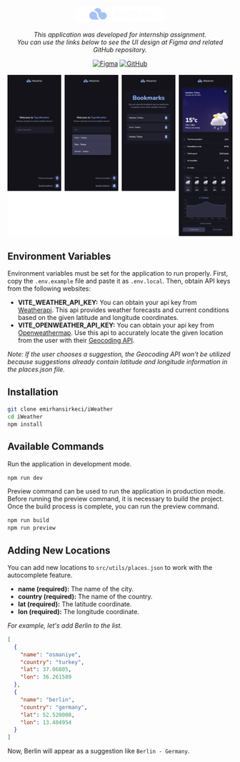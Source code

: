 <h3 align="center">
    <img src="src/assets/images/Marca.svg" width="200px">
</h3>
<div align="center">
    <p><i>This application was developed for internship assignment.<br> You can use the links below to see the UI design at Figma and related GitHub repository.</i></p>
    <a href="https://www.figma.com/file/CmZupOVTB1WkYfLwElyzLL/iWeather?type=design&node-id=3%3A376&mode=design&t=Fccntqhigcu1L8Xv-1" target="_blank"><img alt="Figma" src="https://img.shields.io/badge/figma-%23F24E1E.svg?style=for-the-badge&logo=figma&logoColor=white" width="80px"/></a>
    <a href="https://github.com/React-Staj-2024/staj-2024-assesment"><img alt="GitHub" src="https://img.shields.io/badge/github-%23121011.svg?style=for-the-badge&logo=github&logoColor=white" width="90px" target="_blank"/></a>
    <br>
    <br>
    <img src="screenshots.png">
</div>

## Environment Variables

Environment variables must be set for the application to run properly.
First, copy the `.env.example` file and paste it as `.env.local`.
Then, obtain API keys from the following websites:

- **VITE_WEATHER_API_KEY:** You can obtain your api key from [Weatherapi](https://www.weatherapi.com/). This api provides weather forecasts and current conditions based on the given latitude and longitude coordinates.
- **VITE_OPENWEATHER_API_KEY:** You can obtain your api key from [Openweathermap](https://openweathermap.org/). Use this api to accurately locate the given location from the user with their [Geocoding API](https://openweathermap.org/api/geocoding-api).

_Note: If the user chooses a suggestion, the Geocoding API won't be utilized because suggestions already contain latitude and longitude information in the places.json file._

## Installation

```bash
git clone emirhansirkeci/iWeather
cd iWeather
npm install
```

## Available Commands

Run the application in development mode.

```bash
npm run dev
```

Preview command can be used to run the application in production mode. Before running the preview command, it is necessary to build the project. Once the build process is complete, you can run the preview command.

```bash
npm run build
npm run preview
```

## Adding New Locations

You can add new locations to `src/utils/places.json` to work with the autocomplete feature.

- **name (required):** The name of the city.
- **country (required):** The name of the country.
- **lat (required):** The latitude coordinate.
- **lon (required):** The longitude coordinate.

_For example, let's add Berlin to the list._

```json
[
  {
    "name": "osmaniye",
    "country": "turkey",
    "lat": 37.06805,
    "lon": 36.261589
  },
  {
    "name": "berlin",
    "country": "germany",
    "lat": 52.520008,
    "lon": 13.404954
  }
]
```

Now, Berlin will appear as a suggestion like `Berlin - Germany`.

